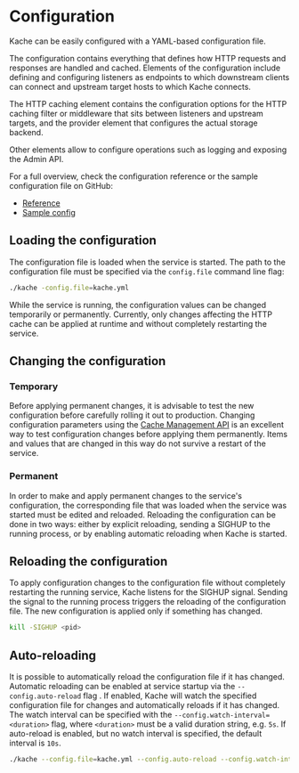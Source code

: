 # Configuration

Kache can be easily configured with a YAML-based configuration file. 

The configuration contains everything that defines how HTTP requests and responses are handled and cached. Elements of the configuration include defining and configuring listeners as endpoints to which downstream clients can connect and upstream target hosts to which Kache connects.

The HTTP caching element contains the configuration options for the HTTP caching filter or middleware that sits between listeners and upstream targets, and the provider element that configures the actual storage backend.

Other elements allow to configure operations such as logging and exposing the Admin API.

For a full overview, check the configuration reference or the sample configuration file on GitHub:

* [Reference](../reference/index.md) 
* [Sample config](https://raw.githubusercontent.com/kacheio/kache/main/kache.sample.yml)


## Loading the configuration

The configuration file is loaded when the service is started. The path to the configuration file must be specified via the `config.file` command line flag:

```sh
./kache -config.file=kache.yml
```

While the service is running, the configuration values can be changed temporarily or permanently. Currently, only changes affecting the HTTP cache can be applied at runtime and without completely restarting the service.

## Changing the configuration

### Temporary

Before applying permanent changes, it is advisable to test the new configuration before carefully rolling it out to production. Changing configuration parameters using the [Cache Management API](../reference/api_specification.md#cache-configuration) is an excellent way to test configuration changes before applying them permanently. Items and values that are changed in this way do not survive a restart of the service.

### Permanent

In order to make and apply permanent changes to the service's configuration, the corresponding file that was loaded when the service was started must be edited and reloaded. Reloading the configuration can be done in two ways: either by explicit reloading, sending a SIGHUP to the running process, or by enabling automatic reloading when Kache is started.

## Reloading the configuration

To apply configuration changes to the configuration file without completely restarting the running service, Kache listens for the SIGHUP signal. Sending the signal to the running process triggers the reloading of the configuration file. The new configuration is applied only if something has changed.

```sh
kill -SIGHUP <pid>
```

## Auto-reloading

It is possible to automatically reload the configuration file if it has changed. Automatic reloading can be enabled at service startup via the `--config.auto-reload` flag . If enabled, Kache will watch the specified configuration file for changes and automatically reloads if it has changed. The watch interval can be specified with the `--config.watch-interval=<duration>` flag, where `<duration>` must be a valid duration string, e.g. `5s`. If auto-reload is enabled, but no watch interval is specified, the default interval is `10s`.

```sh
./kache --config.file=kache.yml --config.auto-reload --config.watch-interval=1s
```
